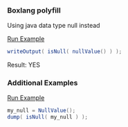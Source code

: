 ### Boxlang polyfill

Using java data type null instead

<a href="https://try.boxlang.io/?code=eJwrL8osSfUvLSkoLdFQyCz2K83J0VDIA5JhiTmlqRqaCkBozQUAFlIMpA%3D%3D" target="_blank">Run Example</a>

```java
writeOutput( isNull( nullValue() ) );

```

Result: YES

### Additional Examples

<a href="https://try.boxlang.io/?code=eJw1i7EKwjAURfd%2BxR3TpVlFiW66FAcFHaWmKQ0kTUjea%2BjfGwWnA%2BfcKyWyMaDZZqx2NAFTSOhZV7mwc8gcY0gEdcRMFPNeylJKtwUmfptOBy%2FLQHo%2Brepyd8%2Bpv%2B3OKTd%2Be%2F3uCteKx%2BDYiPbQjOyjgM1fKfAftajpAx%2BpLzA%3D" target="_blank">Run Example</a>

```java
my_null = NullValue();
dump( isNull( my_null ) );

```


